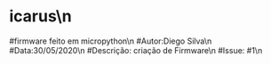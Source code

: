 # icarus\n
#firmware feito em micropython\n
#Autor:Diego Silva\n
#Data:30/05/2020\n
#Descrição: criação de Firmware\n
#Issue: #1\n
